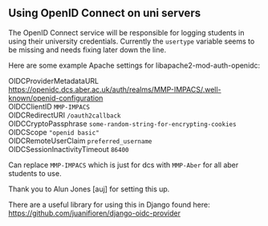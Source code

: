 ## Using OpenID Connect on uni servers

The OpenID Connect service will be responsible for logging students in using their university credentials. Currently the `usertype` variable seems to be missing and needs fixing later down the line. 

Here are some example Apache settings for libapache2-mod-auth-openidc:

OIDCProviderMetadataURL https://openidc.dcs.aber.ac.uk/auth/realms/MMP-IMPACS/.well-known/openid-configuration \
OIDCClientID `MMP-IMPACS` \
OIDCRedirectURI `/oauth2callback` \
OIDCCryptoPassphrase `some-random-string-for-encrypting-cookies` \
OIDCScope `"openid basic"` \
OIDCRemoteUserClaim `preferred_username` \
OIDCSessionInactivityTimeout `86400`

Can replace `MMP-IMPACS` which is just for dcs with `MMP-Aber` for all aber students to use.

Thank you to Alun Jones [auj] for setting this up. 

There are a useful library for using this in Django found here: https://github.com/juanifioren/django-oidc-provider
